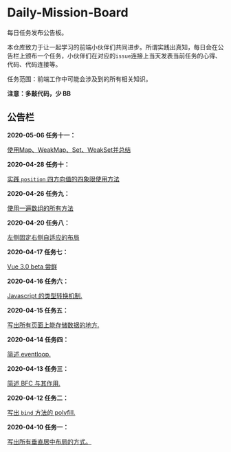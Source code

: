 # Daily-Mission-Board

每日任务发布公告板。

本仓库致力于让一起学习的前端小伙伴们共同进步。所谓实践出真知，每日会在公告栏上颁布一个任务，小伙伴们在对应的`issue`连接上当天发表当前任务的心得、代码、代码连接等。

任务范围：前端工作中可能会涉及到的所有相关知识。

**注意：多敲代码，少 BB**

## 公告栏


**2020-05-06 任务十一：**

[使用Map、WeakMap、Set、WeakSet并总结 ](https://github.com/Mopecat/Daily-Mission-Board/issues/12)

**2020-04-28 任务十：**

[实践 `position` 四方向值的四象限使用方法](https://github.com/Mopecat/Daily-Mission-Board/issues/11)

**2020-04-26 任务九：**

[使用一遍数组的所有方法](https://github.com/Mopecat/Daily-Mission-Board/issues/10)

**2020-04-20 任务八：**

[左侧固定右侧自适应的布局](https://github.com/Mopecat/Daily-Mission-Board/issues/9)

**2020-04-17 任务七：**

[Vue 3.0 beta 尝鲜](https://github.com/Mopecat/Daily-Mission-Board/issues/8)

**2020-04-16 任务六：**

[Javascript 的类型转换机制.](https://github.com/Mopecat/Daily-Mission-Board/issues/7)

**2020-04-15 任务五：**

[写出所有页面上能存储数据的地方.](https://github.com/Mopecat/Daily-Mission-Board/issues/5)

**2020-04-14 任务四：**

[简述 eventloop.](https://github.com/Mopecat/Daily-Mission-Board/issues/4)

**2020-04-13 任务三：**

[简述 BFC 与其作用.](https://github.com/Mopecat/Daily-Mission-Board/issues/3)

**2020-04-12 任务二：**

[写出 `bind` 方法的 polyfill.](https://github.com/Mopecat/Daily-Mission-Board/issues/2)

**2020-04-10 任务一：**

[写出所有垂直居中布局的方式。](https://github.com/Mopecat/Daily-Mission-Board/issues/1)
